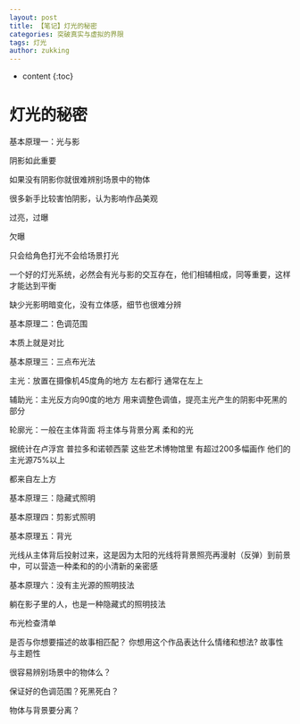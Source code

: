 ```yaml
---
layout: post
title: 【笔记】灯光的秘密
categories: 突破真实与虚拟的界限
tags: 灯光
author: zukking
---
```


* content
{:toc}





# 灯光的秘密

基本原理一：光与影

阴影如此重要

如果没有阴影你就很难辨别场景中的物体

很多新手比较害怕阴影，认为影响作品美观

过亮，过曝

欠曝

只会给角色打光不会给场景打光

一个好的灯光系统，必然会有光与影的交互存在，他们相辅相成，同等重要，这样才能达到平衡

缺少光影明暗变化，没有立体感，细节也很难分辨

基本原理二：色调范围

本质上就是对比

基本原理三：三点布光法

主光：放置在摄像机45度角的地方 左右都行 通常在左上

辅助光：主光反方向90度的地方 用来调整色调值，提亮主光产生的阴影中死黑的部分

轮廓光：一般在主体背面 将主体与背景分离 柔和的光

据统计在卢浮宫 普拉多和诺顿西蒙 这些艺术博物馆里 有超过200多幅画作 他们的主光源75%以上

都来自左上方

基本原理三：隐藏式照明

基本原理四：剪影式照明

基本原理五：背光

光线从主体背后投射过来，这是因为太阳的光线将背景照亮再漫射（反弹）到前景中，可以营造一种柔和的的小清新的亲密感

基本原理六：没有主光源的照明技法

躺在影子里的人，也是一种隐藏式的照明技法


布光检查清单

是否与你想要描述的故事相匹配？ 你想用这个作品表达什么情绪和想法? 故事性与主题性

很容易辨别场景中的物体么？

保证好的色调范围？死黑死白？

物体与背景要分离？
